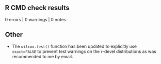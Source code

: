 ## R CMD check results

0 errors | 0 warnings | 0 notes

## Other

* The `wilcox.test()` function has been updated to explicitly use `exact=FALSE` to prevent test warnings on the r-devel distributions as was recommended to me by email.


